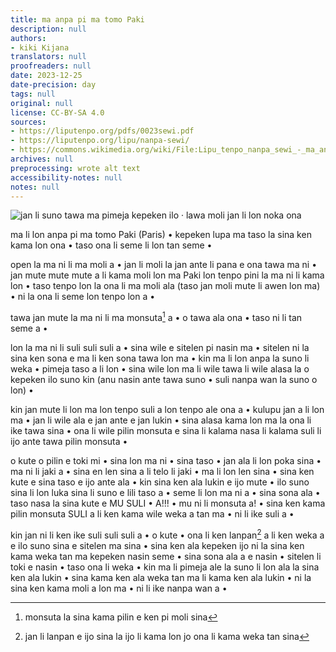 ```yaml
---
title: ma anpa pi ma tomo Paki
description: null
authors:
- kiki Kijana
translators: null
proofreaders: null
date: 2023-12-25
date-precision: day
tags: null
original: null
license: CC-BY-SA 4.0
sources:
- https://liputenpo.org/pdfs/0023sewi.pdf
- https://liputenpo.org/lipu/nanpa-sewi/
- https://commons.wikimedia.org/wiki/File:Lipu_tenpo_nanpa_sewi_-_ma_anpa_pi_ma_tomo_Paki.png
archives: null
preprocessing: wrote alt text
accessibility-notes: null
notes: null
---
```


![jan li suno tawa ma pimeja kepeken ilo · lawa moli jan li lon noka ona](https://upload.wikimedia.org/wikipedia/commons/1/12/Lipu_tenpo_nanpa_sewi_-_ma_anpa_pi_ma_tomo_Paki.png)

ma li lon anpa pi ma tomo Paki (Paris) • kepeken lupa ma taso la sina ken kama lon ona • taso ona li seme li lon tan seme •

open la ma ni li ma moli a • jan li moli la jan ante li pana e ona tawa ma ni • jan mute mute mute a li kama moli lon ma Paki lon tenpo pini la ma ni li kama lon • taso tenpo lon la ona li ma moli ala (taso jan moli mute li awen lon ma) • ni la ona li seme lon tenpo lon a •

tawa jan mute la ma ni li ma monsuta[^1] a • o tawa ala ona • taso ni li tan seme a •

lon la ma ni li suli suli suli a • sina wile e sitelen pi nasin ma • sitelen ni la sina ken sona e ma li ken sona tawa lon ma • kin ma li lon anpa la suno li weka • pimeja taso a li lon • sina wile lon ma li wile tawa li wile alasa la o kepeken ilo suno kin (anu nasin ante tawa suno • suli nanpa wan la suno o lon) •

kin jan mute li lon ma lon tenpo suli a lon tenpo ale ona a • kulupu jan a li lon ma • jan li wile ala e jan ante e jan lukin • sina alasa kama lon ma la ona li ike tawa sina • ona li wile pilin monsuta e sina li kalama nasa li kalama suli li ijo ante tawa pilin monsuta •

o kute o pilin e toki mi • sina lon ma ni • sina taso • jan ala li lon poka sina • ma ni li jaki a • sina en len sina a li telo li jaki • ma li lon len sina • sina ken kute e sina taso e ijo ante ala • kin sina ken ala lukin e ijo mute • ilo suno sina li lon luka sina li suno e lili taso a • seme li lon ma ni a • sina sona ala • taso nasa la sina kute e MU SULI • A!!! • mu ni li monsuta a! • sina ken kama pilin monsuta SULI a li ken kama wile weka a tan ma • ni li ike suli a •

kin jan ni li ken ike suli suli suli a • o kute • ona li ken lanpan[^2] a li ken weka a e ilo suno sina e sitelen ma sina • sina ken ala kepeken ijo ni la sina ken kama weka tan ma kepeken nasin seme • sina sona ala a e nasin • sitelen li toki e nasin • taso ona li weka • kin ma li pimeja ale la suno li lon ala la sina ken ala lukin • sina kama ken ala weka tan ma li kama ken ala lukin • ni la sina ken kama moli a lon ma • ni li ike nanpa wan a •

[^1]: monsuta la sina kama pilin e ken pi moli sina
[^2]: jan li lanpan e ijo sina la ijo li kama lon jo ona li kama weka tan sina